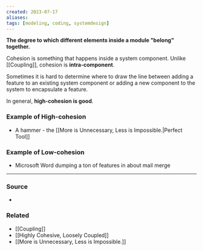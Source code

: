 ```yaml
---
created: 2023-07-17
aliases: 
tags: [modeling, coding, systemdesign]
---
```

**The degree to which different elements inside a module "belong" together.**

Cohesion is something that happens inside a system component. Unlike [[Coupling]], cohesion is **intra-component**.

Sometimes it is hard to determine where to draw the line between adding a feature to an existing system component or adding a new component to the system to encapsulate a feature. 

In general, **high-cohesion is good**.

### Example of High-cohesion
- A hammer - the [[More is Unnecessary, Less is Impossible.|Perfect Tool]]

### Example of Low-cohesion
- Microsoft Word dumping a ton of features in about mail merge

****
### Source
- 

### Related
- [[Coupling]]
- [[Highly Cohesive, Loosely Coupled]]
- [[More is Unnecessary, Less is Impossible.]]
